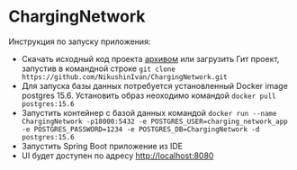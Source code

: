 # ChargingNetwork
Инструкция по запуску приложения:
 - Скачать исходный код проекта [архивом](https://github.com/NikushinIvan/ChargingNetwork/archive/refs/heads/main.zip)
или загрузить Гит проект, запустив в командной строке `git clone https://github.com/NikushinIvan/ChargingNetwork.git`
 - Для запуска базы данных потребуется установленный Docker image postgres 15.6. Установить образ неоходимо командой `docker pull postgres:15.6`
 - Запустить контейнер с базой данных командой `docker run --name ChargingNetwork -p18000:5432 -e POSTGRES_USER=charging_network_app -e POSTGRES_PASSWORD=1234 -e POSTGRES_DB=ChargingNetwork -d postgres:15.6`
 - Запустить Spring Boot приложение из IDE
 - UI будет доступен по адресу [http://localhost:8080](http://localhost:8080)